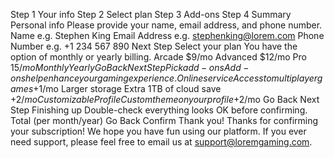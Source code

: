 Step 1 Your info Step 2 Select plan Step 3 Add-ons Step 4 Summary Personal info Please provide your name, email address, and phone number. Name e.g. Stephen King Email Address e.g. stephenking@lorem.com Phone Number e.g. +1 234 567 890 Next Step Select your plan You have the option of monthly or yearly billing. Arcade $9/mo Advanced $12/mo Pro $15/mo Monthly Yearly Go Back Next Step Pick add-ons Add-ons help enhance your gaming experience. Online service Access to multiplayer games +$1/mo Larger storage Extra 1TB of cloud save +$2/mo Customizable Profile Custom theme on your profile +$2/mo Go Back Next Step Finishing up Double-check everything looks OK before confirming. Total (per month/year) Go Back Confirm Thank you! Thanks for confirming your subscription! We hope you have fun using our platform. If you ever need support, please feel free to email us at support@loremgaming.com.
